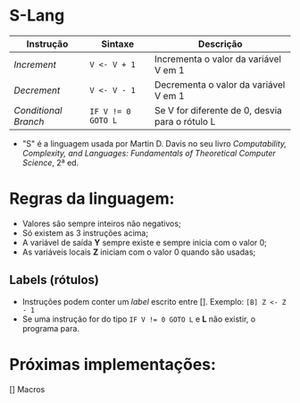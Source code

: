 # S-Lang
| Instrução             | Sintaxe             | Descrição                                      |
|-----------------------|---------------------|------------------------------------------------|
| *Increment*           | `V <- V + 1`        | Incrementa o valor da variável V em 1          |
| *Decrement*           | `V <- V - 1`        | Decrementa o valor da variável V em 1          |
| *Conditional Branch*  | `IF V != 0 GOTO L`  | Se V for diferente de 0, desvia para o rótulo L|

- "S" é a linguagem usada por Martin D. Davis no seu livro *Computability, Complexity, and Languages: Fundamentals of Theoretical Computer Science*, 2ª ed.

# Regras da linguagem:
- Valores são sempre inteiros não negativos;
- Só existem as 3 instruções acima;
- A variável de saída **Y** sempre existe e sempre inicia com o valor 0;
- As variáveis locais **Z** iniciam com o valor 0 quando são usadas;

## Labels (rótulos)
- Instruções podem conter um *label* escrito entre []. Exemplo: `[B] Z <- Z - 1`
- Se uma instrução for do tipo `IF V != 0 GOTO L` e **L** não existir, o programa para.

# Próximas implementações:
[] Macros

